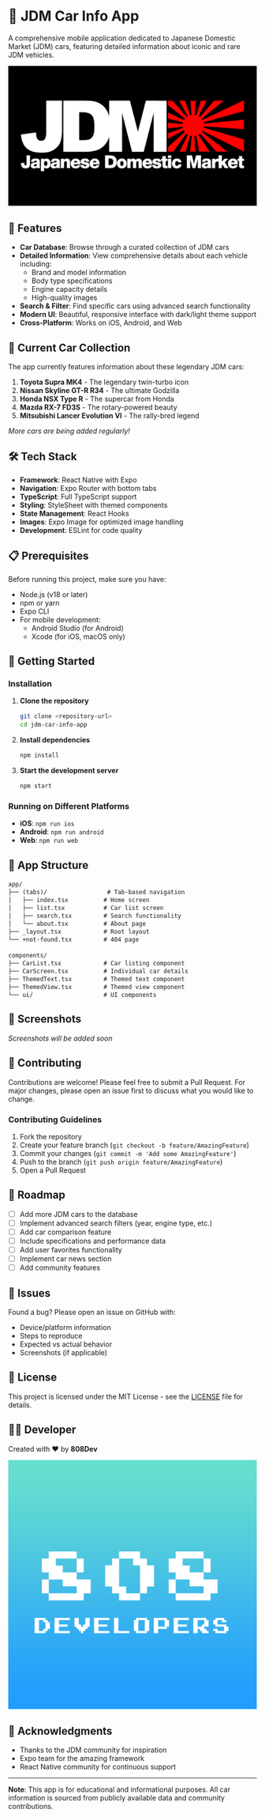 # 🚗 JDM Car Info App

A comprehensive mobile application dedicated to Japanese Domestic Market (JDM) cars, featuring detailed information about iconic and rare JDM vehicles.

![JDM Logo](assets/images/jdm-logo.png)

## 📱 Features

- **Car Database**: Browse through a curated collection of JDM cars
- **Detailed Information**: View comprehensive details about each vehicle including:
  - Brand and model information
  - Body type specifications
  - Engine capacity details
  - High-quality images
- **Search & Filter**: Find specific cars using advanced search functionality
- **Modern UI**: Beautiful, responsive interface with dark/light theme support
- **Cross-Platform**: Works on iOS, Android, and Web

## 🚀 Current Car Collection

The app currently features information about these legendary JDM cars:

1. **Toyota Supra MK4** - The legendary twin-turbo icon
2. **Nissan Skyline GT-R R34** - The ultimate Godzilla
3. **Honda NSX Type R** - The supercar from Honda
4. **Mazda RX-7 FD3S** - The rotary-powered beauty
5. **Mitsubishi Lancer Evolution VI** - The rally-bred legend

*More cars are being added regularly!*

## 🛠️ Tech Stack

- **Framework**: React Native with Expo
- **Navigation**: Expo Router with bottom tabs
- **TypeScript**: Full TypeScript support
- **Styling**: StyleSheet with themed components
- **State Management**: React Hooks
- **Images**: Expo Image for optimized image handling
- **Development**: ESLint for code quality

## 📋 Prerequisites

Before running this project, make sure you have:

- Node.js (v18 or later)
- npm or yarn
- Expo CLI
- For mobile development:
  - Android Studio (for Android)
  - Xcode (for iOS, macOS only)

## 🚀 Getting Started

### Installation

1. **Clone the repository**
   ```bash
   git clone <repository-url>
   cd jdm-car-info-app
   ```

2. **Install dependencies**
   ```bash
   npm install
   ```

3. **Start the development server**
   ```bash
   npm start
   ```

### Running on Different Platforms

- **iOS**: `npm run ios`
- **Android**: `npm run android`
- **Web**: `npm run web`

## 📱 App Structure

```
app/
├── (tabs)/                 # Tab-based navigation
│   ├── index.tsx          # Home screen
│   ├── list.tsx           # Car list screen
│   ├── search.tsx         # Search functionality
│   └── about.tsx          # About page
├── _layout.tsx            # Root layout
└── +not-found.tsx         # 404 page

components/
├── CarList.tsx            # Car listing component
├── CarScreen.tsx          # Individual car details
├── ThemedText.tsx         # Themed text component
├── ThemedView.tsx         # Themed view component
└── ui/                    # UI components
```

## 🎨 Screenshots

*Screenshots will be added soon*

## 🤝 Contributing

Contributions are welcome! Please feel free to submit a Pull Request. For major changes, please open an issue first to discuss what you would like to change.

### Contributing Guidelines

1. Fork the repository
2. Create your feature branch (`git checkout -b feature/AmazingFeature`)
3. Commit your changes (`git commit -m 'Add some AmazingFeature'`)
4. Push to the branch (`git push origin feature/AmazingFeature`)
5. Open a Pull Request

## 📝 Roadmap

- [ ] Add more JDM cars to the database
- [ ] Implement advanced search filters (year, engine type, etc.)
- [ ] Add car comparison feature
- [ ] Include specifications and performance data
- [ ] Add user favorites functionality
- [ ] Implement car news section
- [ ] Add community features

## 🐛 Issues

Found a bug? Please open an issue on GitHub with:
- Device/platform information
- Steps to reproduce
- Expected vs actual behavior
- Screenshots (if applicable)

## 📄 License

This project is licensed under the MIT License - see the [LICENSE](LICENSE) file for details.

## 👨‍💻 Developer

Created with ❤️ by **808Dev**

![808Dev Logo](assets/images/808devlogo.png)

## 🙏 Acknowledgments

- Thanks to the JDM community for inspiration
- Expo team for the amazing framework
- React Native community for continuous support

---

**Note**: This app is for educational and informational purposes. All car information is sourced from publicly available data and community contributions.

